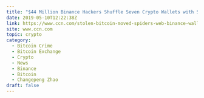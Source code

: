 ```yaml
---
title: "$44 Million Binance Hackers Shuffle Seven Crypto Wallets with Stolen Bitcoin"
date: 2019-05-10T12:22:38Z
link: https://www.ccn.com/stolen-bitcoin-moved-spiders-web-binance-wallets?utm_medium=RSS&utm_source=hune
site: www.ccn.com
topic: crypto
category:
  - Bitcoin Crime
  - Bitcoin Exchange
  - Crypto
  - News
  - Binance
  - Bitcoin
  - Changepeng Zhao
draft: false
---
```

